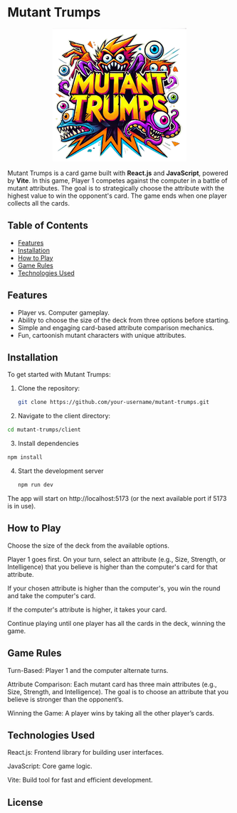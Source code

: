 # Mutant Trumps

<p align="center">
  <img src="./client/src/assets/logo.png" width="300">
</p>

Mutant Trumps is a card game built with **React.js** and **JavaScript**, powered by **Vite**. In this game, Player 1 competes against the computer in a battle of mutant attributes. The goal is to strategically choose the attribute with the highest value to win the opponent's card. The game ends when one player collects all the cards.

## Table of Contents

- [Features](#features)
- [Installation](#installation)
- [How to Play](#how-to-play)
- [Game Rules](#game-rules)
- [Technologies Used](#technologies-used)

## Features

- Player vs. Computer gameplay.
- Ability to choose the size of the deck from three options before starting.
- Simple and engaging card-based attribute comparison mechanics.
- Fun, cartoonish mutant characters with unique attributes.

## Installation

To get started with Mutant Trumps:

1. Clone the repository:
   ```bash
   git clone https://github.com/your-username/mutant-trumps.git
   ```
   
2. Navigate to the client directory:
  ```bash
  cd mutant-trumps/client
  ```
3. Install dependencies
  ```bash
  npm install
  ```
4. Start the development server
   ```bash
   npm run dev
   ```

The app will start on http://localhost:5173 (or the next available port if 5173 is in use).

## How to Play
Choose the size of the deck from the available options.

Player 1 goes first. On your turn, select an attribute (e.g., Size, Strength, or Intelligence) that you believe is higher than the computer's card for that attribute.

If your chosen attribute is higher than the computer's, you win the round and take the computer's card.

If the computer's attribute is higher, it takes your card.

Continue playing until one player has all the cards in the deck, winning the game.

## Game Rules
Turn-Based: Player 1 and the computer alternate turns.

Attribute Comparison: Each mutant card has three main attributes (e.g., Size, Strength, and Intelligence). The goal is to choose an attribute that you believe is stronger than the opponent’s.

Winning the Game: A player wins by taking all the other player’s cards.

## Technologies Used
React.js: Frontend library for building user interfaces.

JavaScript: Core game logic.

Vite: Build tool for fast and efficient development.

## License

